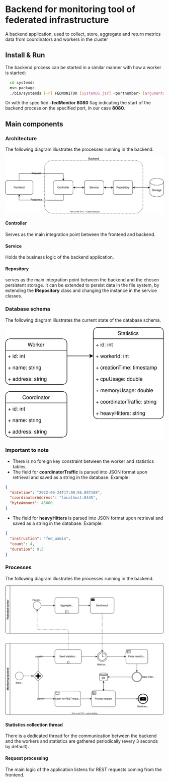 <!--
{% comment %}
Licensed to the Apache Software Foundation (ASF) under one or more
contributor license agreements.  See the NOTICE file distributed with
this work for additional information regarding copyright ownership.
The ASF licenses this file to you under the Apache License, Version 2.0
(the "License"); you may not use this file except in compliance with
the License.  You may obtain a copy of the License at

http://www.apache.org/licenses/LICENSE-2.0

Unless required by applicable law or agreed to in writing, software
distributed under the License is distributed on an "AS IS" BASIS,
WITHOUT WARRANTIES OR CONDITIONS OF ANY KIND, either express or implied.
See the License for the specific language governing permissions and
limitations under the License.
{% end comment %}
-->

# Backend for monitoring tool of federated infrastructure

A backend application, used to collect, store, aggregate and return metrics data from coordinators and workers in the cluster

## Install & Run

The backend process can be started in a similar manner with how a worker is started:

```bash
  cd systemds
  mvn package
  ./bin/systemds [-r] FEDMONITOR [SystemDS.jar] <portnumber> [arguments]
```

Or with the specified **-fedMonitor 8080** flag indicating the start of the backend process on the specified port, in our case **8080**.

## Main components

### Architecture

The following diagram illustrates the processes running in the backend.

![Backend Architecture](./Backend-architecture.svg)

#### Controller

Serves as the main integration point between the frontend and backend.

#### Service

Holds the business logic of the backend application.

#### Repository

serves as the main integration point between the backend and the chosen persistent storage. It can be extended to persist data in the file system, by extending the **IRepository** class and changing the instance in the service classes.

### Database schema

The following diagram illustrates the current state of the database schema.

![Database Schema](./DB-diagram.svg)

### Important to note

- There is no foreign key constraint between the worker and statistics tables.
- The field for **coordinatorTraffic** is parsed into JSON format upon retrieval and saved as a string in the database. Example:

```json
{
  "datetime": "2022-06-24T17:08:56.897188", 
  "coordinatorAddress": "localhost:8445", 
  "byteAmount": 45000
}
```

- The field for **heavyHitters** is parsed into JSON format upon retrieval and saved as a string in the database. Example:

```json
{
  "instruction": "fed_uamin", 
  "count": 4, 
  "duration": 0.5
}
```

### Processes

The following diagram illustrates the processes running in the backend.

![Backend Processes](./Backend-processes.svg)

#### Statistics collection thread

There is a dedicated thread for the communication between the backend and the workers and statistics are gathered periodically (every 3 seconds by default).

#### Request processing

The main logic of the application listens for REST requests coming from the frontend.  
